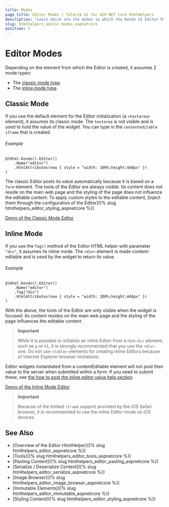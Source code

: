 ```yaml
---
title: Modes
page_title: Editor Modes | Telerik UI for ASP.NET Core HtmlHelpers
description: "Learn which are the modes in which the Kendo UI Editor HtmlHelper for ASP.NET Core (MVC 6 or ASP.NET Core MVC) operates."
slug: htmlhelpers_editor_modes_aspnetcore
position: 2
---
```


# Editor Modes

Depending on the element from which the Editor is created, it assumes 2 mode types:
* The [classic mode type](#classic-mode).
* The [inline mode type](#inline-mode).

## Classic Mode

If you use the default element for the Editor initialization (a `<textarea>` element), it assumes its classic mode. The `textarea` is not visible and is used to hold the value of the widget. You can type in the `contenteditable iframe` that is created.

###### Example

```
@(Html.Kendo().Editor()
    .Name("editor")
    .HtmlAttributes(new { style = "width: 100%;height:440px" })
)
```

The classic Editor posts its value automatically because it is based on a `form` element. The tools of the Editor are always visible. Its content does not reside on the main web page and the styling of the page does not influence the editable content. To apply custom styles to the editable content, [inject them through the configuration of the Editor]({% slug htmlhelpers_editor_styling_aspnetcore %}).

[Demo of the Classic Mode Editor](https://demos.telerik.com/aspnet-core/editor/index)

## Inline Mode

If you use the `Tag()` method of the Editor HTML helper with parameter `"div"`, it assumes its inline mode. The `<div>` element is made content-editable and is used by the widget to return its value.

###### Example

```
@(Html.Kendo().Editor()
    .Name("editor")
    .Tag("div")
    .HtmlAttributes(new { style = "width: 100%;height:440px" })
)
```

With the above, the tools of the Editor are only visible when the widget is focused. Its content resides on the main web page and the styling of the page influences the editable content.

> **Important**
>
> While it is possible to initialize an inline Editor from a non-`div` element, such as `p` or `h1`, it is strongly recommended that you use the `<div>` one. Do not use `<table>` elements for creating inline Editors because of Internet Explorer browser limitations.

Editor widgets instantiated from a contentEditable element will not post their value to the server when submitted within a form. If you need to submit these, see [the how to post the inline editor value help section](https://docs.telerik.com/kendo-ui/controls/editors/editor/troubleshoot/troubleshooting#inline-editor-value-is-not-posted-to-the-server#inline-value-is-not-posted-to-server).

[Demo of the Inline Mode Editor](https://demos.telerik.com/aspnet-core/editor/inline-editing)

> **Important**
>
> Because of the limited `iframe` support provided by the iOS Safari browser, it is recommended to use the inline Editor mode on iOS devices.

## See Also

* [Overview of the Editor HtmlHelper]({% slug htmlhelpers_editor_aspnetcore %})
* [Tools]({% slug htmlhelpers_editor_tools_aspnetcore %})
* [Pasting Content]({% slug htmlhelpers_editor_pasting_aspnetcore %})
* [Serialize / Deserialize Content]({% slug htmlhelpers_editor_serialize_aspnetcore %})
* [Image Browser]({% slug htmlhelpers_editor_image_browser_aspnetcore %})
* [Immutable Elements]({% slug htmlhelpers_editor_immutable_aspnetcore %})
* [Styling Content]({% slug htmlhelpers_editor_styling_aspnetcore %})
